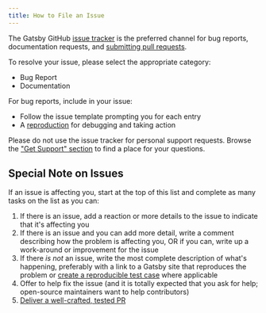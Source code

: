 ```yaml
---
title: How to File an Issue
---
```


The Gatsby GitHub [issue tracker](https://github.com/gatsbyjs/gatsby/issues) is the preferred channel for bug reports, documentation requests, and [submitting pull requests](/contributing/how-to-open-a-pull-request/).

To resolve your issue, please select the appropriate category:

- Bug Report
- Documentation

For bug reports, include in your issue:

- Follow the issue template prompting you for each entry
- A [reproduction](/contributing/how-to-make-a-reproducible-test-case/) for debugging and taking action

Please do not use the issue tracker for personal support requests. Browse the ["Get Support" section](/docs/contributing/#get-support) to find a place for your questions.

## Special Note on Issues

If an issue is affecting you, start at the top of this list and complete as many tasks on the list as you can:

1. If there is an issue, add a reaction or more details to the issue to indicate that it's affecting you
2. If there is an issue and you can add more detail, write a comment describing how the problem is affecting you, OR if you can, write up a work-around or improvement for the issue
3. If there _is not_ an issue, write the most complete description of what's happening, preferably with a link to a Gatsby site that reproduces the problem or [create a reproducible test case](/contributing/how-to-make-a-reproducible-test-case/) where applicable
4. Offer to help fix the issue (and it is totally expected that you ask for help; open-source maintainers want to help contributors)
5. [Deliver a well-crafted, tested PR](/contributing/how-to-open-a-pull-request/)
